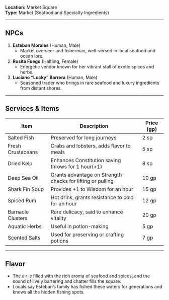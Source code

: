 **Location:** Market Square  
**Type:** Market (Seafood and Specialty Ingredients)

---

## NPCs

1. **Esteban Morales** (Human, Male)
    - Market overseer and fisherman, well-versed in local seafood and ocean lore.
2. **Rosita Fuego** (Halfling, Female)
    - Energetic vendor known for her vibrant stall of exotic spices and herbs.
3. **Luciano “Lucky” Barrera** (Human, Male)
    - Seasoned trader who brings in rare seafood and luxury ingredients from distant shores.

---

## Services & Items

| Item              | Description                                                | Price (gp) |
| ----------------- | ---------------------------------------------------------- | ---------- |
| Salted Fish       | Preserved for long journeys                                | 2 sp       |
| Fresh Crustaceans | Crabs and lobsters, adds flavor to meals                   | 5 sp       |
| Dried Kelp        | Enhances Constitution saving throws for 1 hour(+1)         | 8 sp       |
| Deep Sea Oil      | Grants advantage on Strength checks for lifting or pulling | 10 gp      |
| Shark Fin Soup    | Provides +1 to Wisdom for an hour                          | 15 gp      |
| Spiced Rum        | Hot drink, grants resistance to cold for an hour           | 12 gp      |
| Barnacle Clusters | Rare delicacy, said to enhance vitality                    | 20 gp      |
| Aquatic Herbs     | Useful in potion-making                                    | 5 gp       |
| Scented Salts     | Used for preserving or crafting potions                    | 7 gp       |

---

## Flavor

- The air is filled with the rich aroma of seafood and spices, and the sound of lively bartering and chatter fills the square.
- Locals say Esteban’s family has fished these waters for generations and knows all the hidden fishing spots.